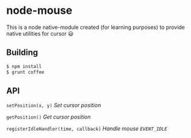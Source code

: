 # node-mouse
This is a node native-module created (for learning purposes) to provide native utilities for cursor :smiley:

## Building
```bash
$ npm install
$ grunt coffee
```

## API
``setPosition(x, y)`` *Set cursor position*

``getPosition()`` *Get cursor position*

``registerIdleHandler(time, callback)`` *Handle mouse ``EVENT_IDLE``*
